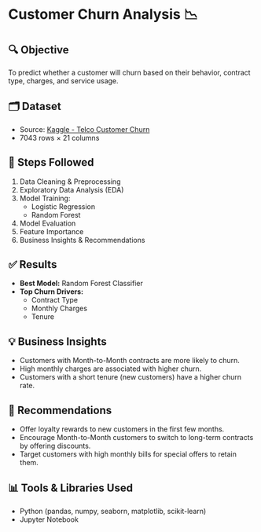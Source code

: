 # Customer Churn Analysis 📉

## 🔍 Objective
To predict whether a customer will churn based on their behavior, contract type, charges, and service usage.

## 🗂️ Dataset
- Source: [Kaggle - Telco Customer Churn](https://www.kaggle.com/datasets/blastchar/telco-customer-churn)
- 7043 rows × 21 columns

## 🧪 Steps Followed
1. Data Cleaning & Preprocessing
2. Exploratory Data Analysis (EDA)
3. Model Training:
   - Logistic Regression
   - Random Forest
4. Model Evaluation
5. Feature Importance
6. Business Insights & Recommendations

## ✅ Results
- **Best Model:** Random Forest Classifier  
- **Top Churn Drivers:**  
   - Contract Type  
   - Monthly Charges  
   - Tenure  

## 💡 Business Insights
- Customers with Month-to-Month contracts are more likely to churn.
- High monthly charges are associated with higher churn.
- Customers with a short tenure (new customers) have a higher churn rate.

## 🎯 Recommendations
- Offer loyalty rewards to new customers in the first few months.
- Encourage Month-to-Month customers to switch to long-term contracts by offering discounts.
- Target customers with high monthly bills for special offers to retain them.

## 📊 Tools & Libraries Used
- Python (pandas, numpy, seaborn, matplotlib, scikit-learn)
- Jupyter Notebook

